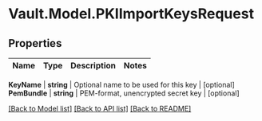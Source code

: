 # Vault.Model.PKIImportKeysRequest

## Properties

Name | Type | Description | Notes
------------ | ------------- | ------------- | -------------

**KeyName** | **string** | Optional name to be used for this key | [optional] **PemBundle** | **string** | PEM-format, unencrypted secret key | [optional] 

[[Back to Model list]](../README.md#documentation-for-models) [[Back to API list]](../README.md#documentation-for-api-endpoints) [[Back to README]](../README.md)

